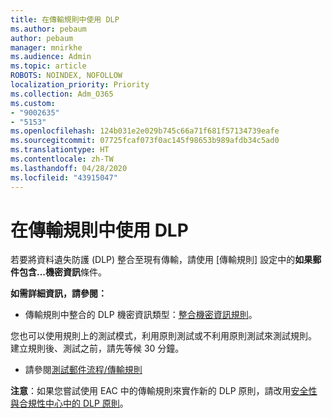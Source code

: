 ```yaml
---
title: 在傳輸規則中使用 DLP
ms.author: pebaum
author: pebaum
manager: mnirkhe
ms.audience: Admin
ms.topic: article
ROBOTS: NOINDEX, NOFOLLOW
localization_priority: Priority
ms.collection: Adm_O365
ms.custom:
- "9002635"
- "5153"
ms.openlocfilehash: 124b031e2e029b745c66a71f681f57134739eafe
ms.sourcegitcommit: 07725fcaf073f0ac145f98653b989afdb34c5ad0
ms.translationtype: HT
ms.contentlocale: zh-TW
ms.lasthandoff: 04/28/2020
ms.locfileid: "43915047"
---
```

# <a name="using-dlp-in-transport-rules"></a>在傳輸規則中使用 DLP

若要將資料遺失防護 (DLP) 整合至現有傳輸，請使用 [傳輸規則] 設定中的**如果郵件包含...機密資訊**條件。

**如需詳細資訊，請參閱：**

- 傳輸規則中整合的 DLP 機密資訊類型：[整合機密資訊規則](https://docs.microsoft.com/exchange/security-and-compliance/data-loss-prevention/integrate-sensitive-information-rules)。

您也可以使用規則上的測試模式，利用原則測試或不利用原則測試來測試規則。  建立規則後、測試之前，請先等候 30 分鐘。

- 請參閱[測試郵件流程/傳輸規則](https://docs.microsoft.com/exchange/security-and-compliance/mail-flow-rules/test-mail-flow-rules)

**注意**：如果您嘗試使用 EAC 中的傳輸規則來實作新的 DLP 原則，請改用[安全性與合規性中心中的 DLP 原則](https://docs.microsoft.com/microsoft-365/compliance/data-loss-prevention-policies?view=o365-worldwide)。

